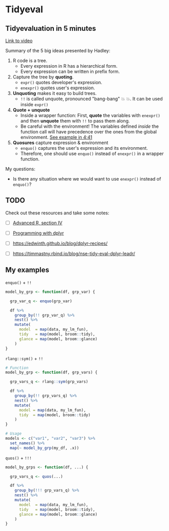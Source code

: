 # Tidyeval

## Tidyevaluation in 5 minutes

[Link to video](https://www.youtube.com/watch?v=nERXS3ssntw&feature=youtu.be)

Summary of the 5 big ideas presented by Hadley:

1. R code is a tree.
    - Every expression in R has a hierarchical form.
    - Every expression can be written in prefix form.
2. Capture the tree by __quoting__.
    - `expr()` quotes developer's expression.
    - `enexpr()` quotes user's expression.
3. __Unquoting__ makes it easy to build trees.
    - `!!` is called unquote, pronounced "bang-bang" :boom: :boom:. It can be used inside `expr()`
4. __Quote + unquote__
    - Inside a wrapper function: First, __quote__ the variables with `enexpr()` and then __unquote__ them with `!!` to pass them along.
    - Be careful with the environment! The variables defined _inside_ the function call will have precedence over the ones from the global environment. [See example in 4:41](https://youtu.be/nERXS3ssntw?t=4m21s)
5. __Quosures__ capture expression & environment
    - `enquo()` captures the user's expression and its environment.
    - Therefore, one should use `enquo()` instead of `enexpr()` in a wrapper function.

My questions:

- Is there any situation where we would want to use `enexpr()` instead of `enquo()`?

## TODO

Check out these resources and take some notes:

- [ ] [Advanced R, section IV](https://adv-r.hadley.nz/meta.html)
- [ ] [Programming with dplyr](http://dplyr.tidyverse.org/articles/programming.html)
- [ ] https://edwinth.github.io/blog/dplyr-recipes/
- [ ] https://timmastny.rbind.io/blog/nse-tidy-eval-dplyr-leadr/


## My examples

`enquo()` + `!!`

```r
model_by_grp <- function(df, grp_var) {

  grp_var_q <- enquo(grp_var)

  df %>%
    group_by(!! grp_var_q) %>%
    nest() %>%
    mutate(
      model  = map(data, my_lm_fun),
      tidy   = map(model, broom::tidy),
      glance = map(model, broom::glance)
    )
}
```

`rlang::sym()` + `!!`

```r
# Function
model_by_grp <- function(df, grp_vars) {

  grp_vars_q <- rlang::sym(grp_vars)

  df %>%
    group_by(!! grp_vars_q) %>%
    nest() %>%
    mutate(
      model = map(data, my_lm_fun),
      tidy  = map(model, broom::tidy)
    )
}

# Usage
models <- c("var1", "var2", "var3") %>%
  set_names() %>%
  map(~ model_by_grp(my_df, .x))
```

`quos()` + `!!!`

```r
model_by_grps <- function(df, ...) {

  grp_vars_q <- quos(...)

  df %>%
    group_by(!!! grp_vars_q) %>%
    nest() %>%
    mutate(
      model  = map(data, my_lm_fun),
      tidy   = map(model, broom::tidy),
      glance = map(model, broom::glance)
    )
}
```
